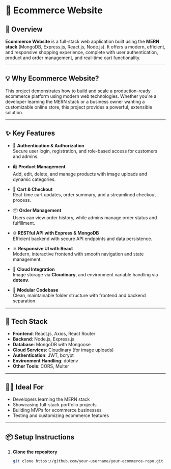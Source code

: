 # 🛒 Ecommerce Website

## 📌 Overview

**Ecommerce Website** is a full-stack web application built using the **MERN stack** (MongoDB, Express.js, React.js, Node.js). It offers a modern, efficient, and responsive shopping experience, complete with user authentication, product and order management, and real-time cart functionality.

---

## 💡 Why Ecommerce Website?

This project demonstrates how to build and scale a production-ready ecommerce platform using modern web technologies. Whether you're a developer learning the MERN stack or a business owner wanting a customizable online store, this project provides a powerful, extensible solution.

---

## ✨ Key Features

- 🔐 **Authentication & Authorization**  
  Secure user login, registration, and role-based access for customers and admins.

- 🛍️ **Product Management**  
  Add, edit, delete, and manage products with image uploads and dynamic categories.

- 🛒 **Cart & Checkout**  
  Real-time cart updates, order summary, and a streamlined checkout process.

- 📦 **Order Management**  
  Users can view order history, while admins manage order status and fulfillment.

- 🌐 **RESTful API with Express & MongoDB**  
  Efficient backend with secure API endpoints and data persistence.

- ⚛️ **Responsive UI with React**  
  Modern, interactive frontend with smooth navigation and state management.

- 🧰 **Cloud Integration**  
  Image storage via **Cloudinary**, and environment variable handling via **dotenv**.

- 📁 **Modular Codebase**  
  Clean, maintainable folder structure with frontend and backend separation.

---

## 🚀 Tech Stack

- **Frontend**: React.js, Axios, React Router
- **Backend**: Node.js, Express.js
- **Database**: MongoDB with Mongoose
- **Cloud Services**: Cloudinary (for image uploads)
- **Authentication**: JWT, bcrypt
- **Environment Handling**: dotenv
- **Other Tools**: CORS, Multer

---

## 🧑‍💻 Ideal For

- Developers learning the MERN stack
- Showcasing full-stack portfolio projects
- Building MVPs for ecommerce businesses
- Testing and customizing ecommerce features

---

## 📦 Setup Instructions

1. **Clone the repository**
   ```bash
   git clone https://github.com/your-username/your-ecommerce-repo.git
